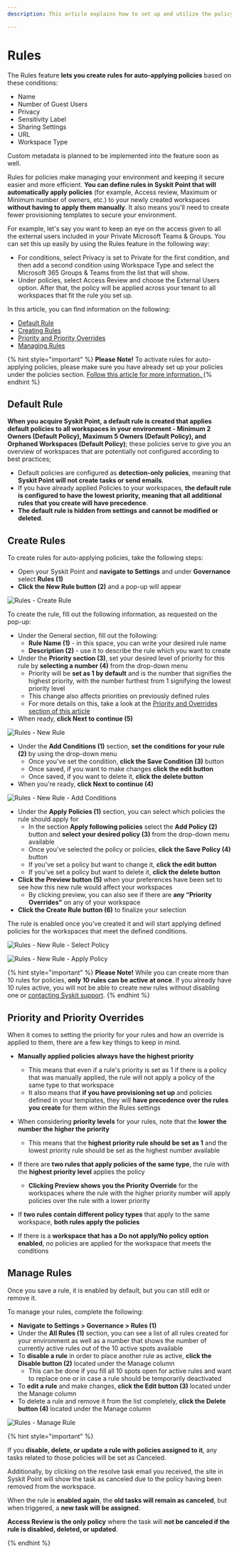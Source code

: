 ```yaml
---
description: This article explains how to set up and utilize the policy rules feature. 

---
```


# Rules

The Rules feature **lets you create rules for auto-applying policies** based on these conditions:

  * Name
  * Number of Guest Users
  * Privacy
  * Sensitivity Label
  * Sharing Settings
  * URL
  * Workspace Type

Custom metadata is planned to be implemented into the feature soon as well. 

Rules for policies make managing your environment and keeping it secure easier and more efficient. **You can define rules in Syskit Point that will automatically apply policies** (for example, Access review, Maximum or Minimum number of owners, etc.) to your newly created workspaces **without having to apply them manually**. It also means you'll need to create fewer provisioning templates to secure your environment. 

For example, let's say you want to keep an eye on the access given to all the external users included in your Private Microsoft Teams & Groups. You can set this up easily by using the Rules feature in the following way:
  * For conditions, select Privacy is set to Private for the first condition, and then add a second condition using Workspace Type and select the Microsoft 365 Groups & Teams from the list that will show.
  * Under policies, select Access Review and choose the External Users option.
After that, the policy will be applied across your tenant to all workspaces that fit the rule you set up. 

In this article, you can find information on the following:

* [Default Rule](#default-rule)
* [Creating Rules](#create-rules)
* [Priority and Priority Overrides](#priority-and-priority-overrides)
* [Managing Rules](#manage-rules)

{% hint style="important" %}
**Please Note!**
To activate rules for auto-applying policies, please make sure you have already set up your policies under the policies section. [Follow this article for more information. ](../automated-workflows/set-up-policies.md)
{% endhint %}

## Default Rule

**When you acquire Syskit Point, a default rule is created that applies default policies to all workspaces in your environment - Minimum 2 Owners (Default Policy), Maximum 5 Owners (Default Policy), and Orphaned Workspaces (Default Policy)**; these policies serve to give you an overview of workspaces that are potentially not configured according to best practices; 
* Default policies are configured as **detection-only policies**, meaning that **Syskit Point will not create tasks or send emails**.
* If you have already applied Policies to your workspaces, **the default rule is configured to have the lowest priority, meaning that all additional rules that you create will have precedence**.
* **The default rule is hidden from settings and cannot be modified or deleted**.

## Create Rules

To create rules for auto-applying policies, take the following steps:

* Open your Syskit Point and **navigate to Settings** and under **Governance** select **Rules (1)**
* **Click the New Rule button (2)** and a pop-up will appear

![Rules - Create Rule](../../.gitbook/assets/policy-automation-policy-settings.png)

To create the rule, fill out the following information, as requested on the pop-up:

* Under the General section, fill out the following:
  * **Rule Name (1)** - in this space, you can write your desired rule name
  * **Description (2)** - use it to describe the rule which you want to create
* Under the **Priority section (3)**, set your desired level of priority for this rule by **selecting a number (4)** from the drop-down menu
  * Priority will be **set as 1 by default** and is the number that signifies the highest priority, with the number furthest from 1 signifying the lowest priority level
  * This change also affects priorities on previously defined rules
  * For more details on this, take a look at the [Priority and Overrides section of this article](../../governance-and-automation/automated-workflows/policy-automation.md#priority-and-priority-overrides)
* When ready, **click Next to continue (5)**

![Rules - New Rule](../../.gitbook/assets/policy-automation-new-policy-first.png)


* Under the **Add Conditions (1)** section, **set the conditions for your rule (2)** by using the drop-down menu
  * Once you've set the condition, **click the Save Condition (3)** button
  * Once saved, if you want to make changes **click the edit button** 
  * Once saved, if you want to delete it, **click the delete button**
* When you're ready, **click Next to continue (4)**

![Rules - New Rule - Add Conditions](../../.gitbook/assets/policy-automation-conditions.png)

* Under the **Apply Policies (1)** section, you can select which policies the rule should apply for 
  * In the section **Apply following policies** select the **Add Policy (2)** button and **select your desired policy (3)** from the drop-down menu available
  * Once you've selected the policy or policies, **click the Save Policy (4)** button
  * If you've set a policy but want to change it,  **click the edit button** 
  * If you've set a policy but want to delete it, **click the delete button**
* **Click the Preview button (5)** when your preferences have been set to see how this new rule would affect your workspaces
   * By clicking preview, you can also see if there are **any “Priority Overrides”** on any of your workspace
* **Click the Create Rule button (6)** to finalize your selection

The rule is enabled once you've created it and will start applying defined policies for the workspaces that meet the defined conditions. 

![Rules - New Rule - Select Policy](../../.gitbook/assets/policy-automation-new-policy-third.png)

![Rules - New Rule - Apply Policy](../../.gitbook/assets/policy-automation-new-policy-fourth.png)


{% hint style="important" %}
**Please Note!**
While you can create more than 10 rules for policies, **only 10 rules can be active at once**. If you already have 10 rules active, you will not be able to create new rules without disabling one or [contacting Syskit support](https://www.syskit.com/contact-us/). 
{% endhint %}

## Priority and Priority Overrides

When it comes to setting the priority for your rules and how an override is applied to them, there are a few key things to keep in mind. 

* **Manually applied policies always have the highest priority**
  * This means that even if a rule's priority is set as 1 if there is a policy that was manually applied, the rule will not apply a policy of the same type to that workspace
  * It also means that **if you have provisioning set up** and policies defined in your templates, they will **have precedence over the rules you create** for them within the Rules settings

* When considering **priority levels** for your rules, note that the **lower the number the higher the priority**
  * This means that the **highest priority rule should be set as 1** and the lowest priority rule should be set as the highest number available

* If there are **two rules that apply policies of the same type**, the rule with the **highest priority level** applies the policy
  * **Clicking Preview shows you the Priority Override** for the workspaces where the rule with the higher priority number will apply policies over the rule with a lower priority 

* If **two rules contain different policy types** that apply to the same workspace, **both rules apply the policies**

* If there is a **workspace that has a Do not apply/No policy option enabled**, no policies are applied for the workspace that meets the conditions


## Manage Rules

Once you save a rule, it is enabled by default, but you can still edit or remove it. 

To manage your rules, complete the following:

* **Navigate to Settings > Governance > Rules (1)**
* Under the **All Rules (1)** section, you can see a list of all rules created for your environment as well as a number that shows the number of currently active rules out of the 10 active spots available
* To **disable a rule** in order to place another rule as active, **click the Disable button (2)** located under the Manage column
   * This can be done if you fill all 10 spots open for active rules and want to replace one or in case a rule should be temporarily deactivated
* To **edit a rule** and make changes, **click the Edit button (3)** located under the Manage column
* To delete a rule and remove it from the list completely, **click the Delete button (4)** located under the Manage column

![Rules - Manage Rule](../../.gitbook/assets/policy-automation-manage-policy.png)

{% hint style="important" %}

If you **disable, delete, or update a rule with policies assigned to it**, any tasks related to those policies will be set as Canceled.

Additionally, by clicking on the resolve task email you received, the site in Syskit Point will show the task as canceled due to the policy having been removed from the workspace. 

When the rule is **enabled again**, the **old tasks will remain as canceled**, but when triggered, a **new task will be assigned**. 

**Access Review is the only policy** where the task will **not be canceled if the rule is disabled, deleted, or updated**. 

{% endhint %}